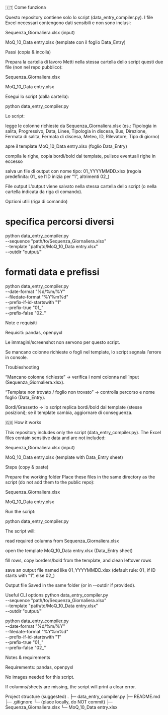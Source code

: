 🇮🇹 Come funziona

Questo repository contiene solo lo script (data_entry_compiler.py).
I file Excel necessari contengono dati sensibili e non sono inclusi:

Sequenza_Giornaliera.xlsx (input)

MoQ_10_Data entry.xlsx (template con il foglio Data_Entry)

Passi (copia & incolla)

Prepara la cartella di lavoro
Metti nella stessa cartella dello script questi due file (non nel repo pubblico):

Sequenza_Giornaliera.xlsx

MoQ_10_Data entry.xlsx

Esegui lo script (dalla cartella):

python data_entry_compiler.py


Lo script:

legge le colonne richieste da Sequenza_Giornaliera.xlsx
(es.: Tipologia in salita, Progressivo, Data, Linee, Tipologia in discesa, Bus, Direzione, Fermata di salita, Fermata di discesa, Meteo, ID, Rilevatore, Tipo di giorno)

apre il template MoQ_10_Data entry.xlsx (foglio Data_Entry)

compila le righe, copia bordi/bold dal template, pulisce eventuali righe in eccesso

salva un file di output con nome tipo: 01_YYYYMMDD.xlsx
(regola predefinita: 01_ se l’ID inizia per “1”, altrimenti 02_)

File output
L’output viene salvato nella stessa cartella dello script (o nella cartella indicata da riga di comando).

Opzioni utili (riga di comando)
# specifica percorsi diversi
python data_entry_compiler.py \
  --sequence "path/to/Sequenza_Giornaliera.xlsx" \
  --template "path/to/MoQ_10_Data entry.xlsx" \
  --outdir "output/"

# formati data e prefissi
python data_entry_compiler.py \
  --date-format "%d/%m/%Y" \
  --filedate-format "%Y%m%d" \
  --prefix-if-id-startswith "1" \
  --prefix-true "01_" \
  --prefix-false "02_"

Note e requisiti

Requisiti: pandas, openpyxl

Le immagini/screenshot non servono per questo script.

Se mancano colonne richieste o fogli nel template, lo script segnala l’errore in console.

Troubleshooting

“Mancano colonne richieste” → verifica i nomi colonna nell’input (Sequenza_Giornaliera.xlsx).

“Template non trovato / foglio non trovato” → controlla percorso e nome foglio (Data_Entry).

Bordi/Grassetto → lo script replica bordi/bold dal template (stesse posizioni); se il template cambia, aggiornare di conseguenza.

🇬🇧 How it works

This repository includes only the script (data_entry_compiler.py).
The Excel files contain sensitive data and are not included:

Sequenza_Giornaliera.xlsx (input)

MoQ_10_Data entry.xlsx (template with Data_Entry sheet)

Steps (copy & paste)

Prepare the working folder
Place these files in the same directory as the script (do not add them to the public repo):

Sequenza_Giornaliera.xlsx

MoQ_10_Data entry.xlsx

Run the script:

python data_entry_compiler.py


The script will:

read required columns from Sequenza_Giornaliera.xlsx

open the template MoQ_10_Data entry.xlsx (Data_Entry sheet)

fill rows, copy borders/bold from the template, and clean leftover rows

save an output file named like 01_YYYYMMDD.xlsx
(default rule: 01_ if ID starts with “1”, else 02_)

Output file
Saved in the same folder (or in --outdir if provided).

Useful CLI options
python data_entry_compiler.py \
  --sequence "path/to/Sequenza_Giornaliera.xlsx" \
  --template "path/to/MoQ_10_Data entry.xlsx" \
  --outdir "output/"

python data_entry_compiler.py \
  --date-format "%d/%m/%Y" \
  --filedate-format "%Y%m%d" \
  --prefix-if-id-startswith "1" \
  --prefix-true "01_" \
  --prefix-false "02_"

Notes & requirements

Requirements: pandas, openpyxl

No images needed for this script.

If columns/sheets are missing, the script will print a clear error.

Project structure (suggested)
.
├─ data_entry_compiler.py
├─ README.md
├─ .gitignore
└─ (place locally, do NOT commit)
   ├─ Sequenza_Giornaliera.xlsx
   └─ MoQ_10_Data entry.xlsx
